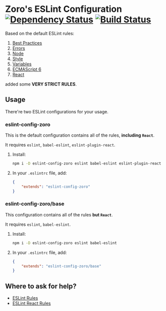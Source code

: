 # Zoro's ESLint Configuration [![Dependency Status](https://david-dm.org/nonoroazoro/eslint-config-zoro.svg?style=flat-square)](https://david-dm.org/nonoroazoro/eslint-config-zoro) [![Build Status](https://travis-ci.org/nonoroazoro/eslint-config-zoro.svg?branch=master)](https://travis-ci.org/nonoroazoro/eslint-config-zoro)

Based on the default ESLint rules:

1. [Best Practices](http://eslint.org/docs/rules/#best-practices)
1. [Errors](http://eslint.org/docs/rules/#possible-errors)
1. [Node](http://eslint.org/docs/rules/#nodejs-and-commonjs)
1. [Style](http://eslint.org/docs/rules/#stylistic-issues)
1. [Variables](http://eslint.org/docs/rules/#variables)
1. [ECMAScript 6](http://eslint.org/docs/rules/#ecmascript-6)
1. [React](https://github.com/yannickcr/eslint-plugin-react)

added some **VERY STRICT RULES**.


## Usage

There're two ESLint configurations for your usage.


### eslint-config-zoro

This is the default configuration contains all of the rules, **including `React`**.

It requires `eslint`, `babel-eslint`, `eslint-plugin-react`.

1. Install:

    ```bash
    npm i -D eslint-config-zoro eslint babel-eslint eslint-plugin-react
    ```

1. In your `.eslintrc` file, add:

    ```json
    {
        "extends": "eslint-config-zoro"
    }
    ```


### eslint-config-zoro/base

This configuration contains all of the rules **but `React`**.

It requires `eslint`, `babel-eslint`.

1. Install:

    ```bash
    npm i -D eslint-config-zoro eslint babel-eslint
    ```

1. In your `.eslintrc` file, add:

    ```json
    {
        "extends": "eslint-config-zoro/base"
    }
    ```


## Where to ask for help?

- [ESLint Rules](http://eslint.org/docs/rules/)
- [ESLint React Rules](https://github.com/yannickcr/eslint-plugin-react)
